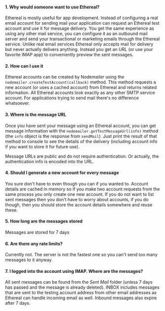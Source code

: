 #### 1\. Why would someone want to use Ethereal?

Ethereal is mostly useful for app development. Instead of configuring a real email account for sending mail your application can request an Ethereal test account and use it for message delivery. You get the same experience as using any other mail service, you can configure it as an outbound mail server and send your transactional or marketing emails through the Ethereal service. Unlike real email services Ethereal only accepts mail for delivery but never actually delivers anything. Instead you get an URL (or use your favorite IMAP app) to conveniently preview the sent messages.

#### 2\. How can I use it

Ethereal accounts can be created by Nodemailer using the `nodemailer.createTestAccount(callback)` method. This method requests a new account (or uses a cached account) from Ethereal and returns related information. All Ethereal accounts look exactly as any other SMTP service account. For applications trying to send mail there's no difference whatsoever.

#### 3\. Where is the message URL

Once you have sent your message using an Ethereal account, you can get message information with the `nodemailer.getTestMessageUrl(info)` method (the `info` object is the response from `sendMail`). Just print the result of that method to console to see the details of the delivery (including account info if you want to store it for future use).

Message URLs are public and do not require authentication. Or actually, the authentication info is encoded into the URL.

#### 4\. Should I generate a new account for every message

You sure don't have to even though you can if you wanted to. Account details are cached in memory so if you make two account requests from the same process you only create one new account. If you do not want to list sent messages then you don't have to worry about accounts, if you do though, then you should store the account details somewhere and reuse these.

#### 5\. How long are the messages stored

Messages are stored for 7 days

#### 6\. Are there any rate limits?

Currently not. The server is not the fastest one so you can't send too many messages to it anyway.

#### 7\. I logged into the account using IMAP. Where are the messages?

All sent messages can be found from the _Sent Mail_ folder (unless 7 days has passed and the message is already deleted). INBOX includes messages that are sent to the testing account address from other email addresses as Ethereal can handle incoming email as well. Inbound messages also expire after 7 days.
